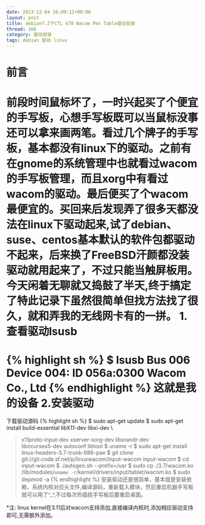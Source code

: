 ```yaml
---
date: 2013-12-04 16:09:12+00:00
layout: post
title: debian7.2下CTL 470 Wacom Pen Table驱动安装
thread: 166
category: 驱动安装
tags: debian 驱动 linux
---
```


前言
=============
前段时间鼠标坏了，一时兴起买了个便宜的手写板，心想手写板既可以当鼠标没事还可以拿来画两笔。看过几个牌子的手写板，基本都没有linux下的驱动。之前有在gnome的系统管理中也就看过wacom的手写板管理，而且xorg中有看过wacom的驱动。最后便买了个wacom最便宜的。买回来后发现弄了很多天都没法在linux下驱动起来,试了debian、suse、centos基本默认的软件包都驱动不起来，后来换了FreeBSD汗颜都没装驱动就用起来了，不过只能当触屏板用。今天闲着无聊就又捣鼓了半天,终于搞定了特此记录下虽然很简单但找方法找了很久，就和弄我的无线网卡有的一拼。
1.查看驱动lsusb
=============
{% highlight sh %}
$ lsusb 
Bus 006 Device 004: ID 056a:0300 Wacom Co., Ltd 
{% endhighlight %}
这就是我的设备
2.安装驱动
=============
下载驱动源码
{% highlight sh %}
$ sudo apt-get update
$ sudo apt-get install build-essential libX11-dev libxi-dev \
> x11proto-input-dev xserver-xorg-dev libxrandr-dev \
> libncurses5-dev autoconf libtool
$ uname -r
$ sudo apt-get install linux-headers-3.7-trunk-686-pae
$ git clone git://git.code.sf.net/p/linuxwacom/input-wacom input-wacom
$ cd input-wacom
$ ./autogen.sh --prefix=/usr
$ sudo cp ./3.7/wacom.ko \
> /lib/modules/`uname -r`/kernel/drivers/input/tablet/wacom.ko
$ sudo depmod -a
{% endhighlight %}
安装驱动还是很简单，基本就是安装依赖、系统内核对应头文件,编译源码，重新载入模块，然后重启机器手写板就可以用了^_^,不过每次热插拔手写板后要重启桌面。

*注: linux kernel在3.11后对wacom支持添加,直接编译内核时,添加相应驱动支持即可,无需额外添加。
